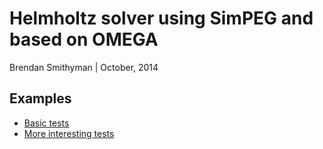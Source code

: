 # Helmholtz solver using SimPEG and based on OMEGA

Brendan Smithyman | October, 2014

## Examples

- [Basic tests](http://nbviewer.ipython.org/github/bsmithyman/zephyr/blob/master/Helmholtz.ipynb)
- [More interesting tests](http://nbviewer.ipython.org/github/bsmithyman/zephyr/blob/master/Helmholtz-MoreInteresting.ipynb)
